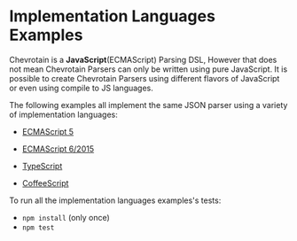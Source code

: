 # Implementation Languages Examples

Chevrotain is a **JavaScript**(ECMAScript) Parsing DSL, However that does not mean Chevrotain Parsers can only be written using
pure JavaScript. It is possible to create Chevrotain Parsers using different flavors of JavaScript or even using
compile to JS languages.

The following examples all implement the same JSON parser using a variety of implementation languages:

-   [ECMAScript 5](https://github.com/SAP/Chevrotain/blob/master/examples/implementation_languages/ecma5/ecma5_json.js)

-   [ECMAScript 6/2015](https://github.com/SAP/Chevrotain/blob/master/examples/implementation_languages/ecma6/ecma6_json.js)

-   [TypeScript](https://github.com/SAP/Chevrotain/blob/master/examples/implementation_languages/typescript/typescript_json.ts)

-   [CoffeeScript](https://github.com/SAP/chevrotain/blob/master/examples/implementation_languages/coffeescript/coffeescript_json.coffee)

To run all the implementation languages examples's tests:

-   `npm install` (only once)
-   `npm test`
